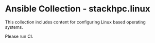 # Ansible Collection - stackhpc.linux

This collection includes content for configuring Linux based operating systems.

Please run CI.

